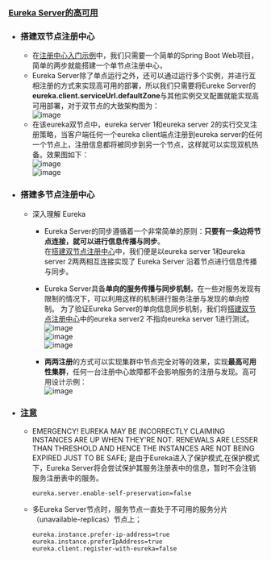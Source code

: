 ### [Eureka Server的高可用](#)

- ### 搭建双节点注册中心
   + 在[注册中心入门示例](https://github.com/timebusker/spring-cloud-study/tree/master/spring-cloud-study-1-1/spring-cloud-study-1-1-1)中，我们只需要一个简单的Spring Boot Web项目，简单的两步就能搭建一个单节点注册中心，
   + Eureka Server除了单点运行之外，还可以通过运行多个实例，并进行互相注册的方式来实现高可用的部署，所以我们只需要将Eureke Server的**eureka.client.serviceUrl.defaultZone**与其他实例交叉配置就能实现高可用部署，对于双节点的大致架构图为：    
   ![image](https://github.com/timebusker/spring-cloud-study/raw/master/static/0/eureka双机.png?raw=true)  
   + 在该eureka双节点中，eureka server 1和eureka server 2的实行交叉注册策略，当客户端任何一个eureka client端点注册到eureka server的任何一个节点上，注册信息都将被同步到另一个节点，这样就可以实现双机热备。效果图如下：  
   ![image](https://github.com/timebusker/spring-cloud-study/raw/master/static/0/81.png?raw=true)    
   ![image](https://github.com/timebusker/spring-cloud-study/raw/master/static/0/82.png?raw=true)    

- ### 搭建多节点注册中心
   + 深入理解 Eureka 
      - Eureka Server的同步遵循着一个非常简单的原则：**只要有一条边将节点连接，就可以进行信息传播与同步**。  
        在[搭建双节点注册中心](#)中，我们便是以eureka server 1和eureka server 2两两相互连接实现了 Eureka Server 沿着节点进行信息传播与同步。
      - Eureka Server具备**单向的服务传播与同步机制**，在一些对服务发现有限制的情况下，可以利用这样的机制进行服务注册与发现的单向控制。
        为了验证Eureka Server的单向信息同步机制，我们将[搭建双节点注册中心](#)中的eureka server2 不指向eureka server 1进行测试。  
        ![image](https://github.com/timebusker/spring-cloud-study/raw/master/static/0/eureka双机-single.png?raw=true)  
        ![image](https://github.com/timebusker/spring-cloud-study/raw/master/static/0/81-single.png?raw=true)    
        ![image](https://github.com/timebusker/spring-cloud-study/raw/master/static/0/82-single.png?raw=true)  
  

      - **两两注册**的方式可以实现集群中节点完全对等的效果，实现**最高可用性集群**，任何一台注册中心故障都不会影响服务的注册与发现。高可用设计示例：  
        ![image](https://github.com/timebusker/spring-cloud-study/raw/master/static/0/eureka高可用.png?)

- ### [注意](#)
   - EMERGENCY! EUREKA MAY BE INCORRECTLY CLAIMING INSTANCES ARE UP WHEN THEY'RE NOT. RENEWALS ARE LESSER THAN   THRESHOLD AND HENCE THE INSTANCES ARE NOT BEING EXPIRED JUST TO BE SAFE;
     是由于Eureka进入了保护模式,在保护模式下，Eureka Server将会尝试保护其服务注册表中的信息，暂时不会注销服务注册表中的服务。   
     ```
     eureka.server.enable-self-preservation=false
     ```

   - 多Eureka Server节点时，服务节点一直处于不可用的服务分片（unavailable-replicas）节点上；
     ```
     eureka.instance.prefer-ip-address=true  
     eureka.instance.preferIpAddress=true  
     eureka.client.register-with-eureka=false  
     ```
